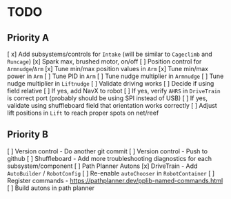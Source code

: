 # TODO

## Priority A
[ x] Add subsystems/controls for `Intake` (will be similar to `Cageclimb` and `Runcage`)
  [x] Spark max, brushed motor, on/off
[ ] Position control for `Armnudge`/`Arm`
  [x] Tune min/max position values in `Arm`
  [x] Tune min/max power in `Arm`
  [ ] Tune PID in `Arm`
  [ ] Tune nudge multiplier in `Armnudge`
[ ] Tune nudge multiplier in `Liftnudge`
[ ] Validate driving works
  [ ] Decide if using field relative
    [ ] If yes, add NavX to robot 
    [ ] If yes, verify `AHRS` in `DriveTrain` is correct port (probably should be using SPI instead of USB)
    [ ] If yes, validate using shuffleboard field that orientation works correctly
[ ] Adjust lift positions in `Lift` to reach proper spots on net/reef

## Priority B

[ ] Version control - Do another git commit
[ ] Version control - Push to github
[ ] Shuffleboard - Add more troubleshooting diagnostics for each subsystem/component
[ ] Path Planner Autons
  [x] DriveTrain - Add `AutoBuilder` / `RobotConfig`
  [ ] Re-enable `autoChooser` in `RobotContainer`
  [ ] Register commands - https://pathplanner.dev/pplib-named-commands.html
  [ ] Build autons in path planner